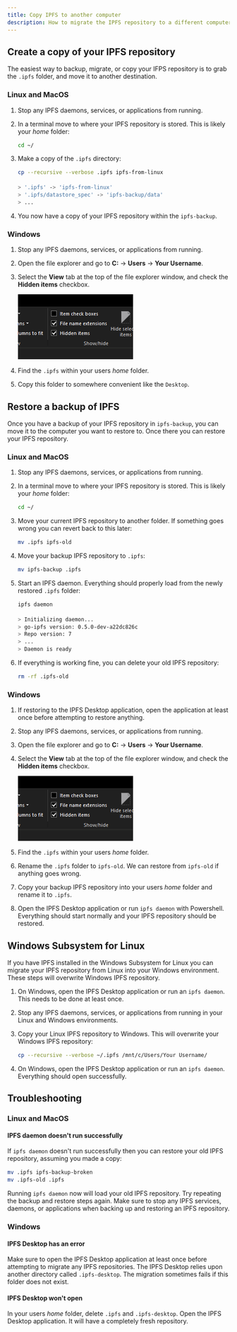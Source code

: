 ```yaml
---
title: Copy IPFS to another computer
description: How to migrate the IPFS repository to a different computer. This process is cross-platform, meaning you can copy IPFS from Windows to Unix and back.
---
```


<!-- This page was created in response to an issue: https://github.com/ipfs/docs/issues/442 -->

## Create a copy of your IPFS repository

The easiest way to backup, migrate, or copy your IFPS repository is to grab the `.ipfs` folder, and move it to another destination.

### Linux and MacOS

1. Stop any IPFS daemons, services, or applications from running.
1. In a terminal move to where your IPFS repository is stored. This is likely your _home_ folder:

    ```bash
    cd ~/
    ```

1. Make a copy of the `.ipfs` directory:

    ```bash
    cp --recursive --verbose .ipfs ipfs-from-linux

    > '.ipfs' -> 'ipfs-from-linux'
    > '.ipfs/datastore_spec' -> 'ipfs-backup/data'
    > ...
    ```

1. You now have a copy of your IPFS repository within the `ipfs-backup`.

### Windows

1. Stop any IPFS daemons, services, or applications from running.
1. Open the file explorer and go to **C:** -> **Users** -> **Your Username**.
1. Select the **View** tab at the top of the file explorer window, and check the **Hidden items** checkbox.

    ![The Hidden Items option in Windows File Explorer checked.](images/hidden-items-checkbox.png)

1. Find the `.ipfs` within your users _home_ folder.
1. Copy this folder to somewhere convenient like the `Desktop`.

## Restore a backup of IPFS

Once you have a backup of your IPFS repository in `ipfs-backup`, you can move it to the computer you want to restore to. Once there you can restore your IPFS repository.

### Linux and MacOS

1. Stop any IPFS daemons, services, or applications from running.
1. In a terminal move to where your IPFS repository is stored. This is likely your _home_ folder:

    ```bash
    cd ~/
    ```

1. Move your current IPFS repository to another folder. If something goes wrong you can revert back to this later:

    ```bash
    mv .ipfs ipfs-old
    ```

1. Move your backup IPFS repository to `.ipfs`:

    ```bash
    mv ipfs-backup .ipfs
    ```

1. Start an IPFS daemon. Everything should properly load from the newly restored `.ipfs` folder:

    ```bash
    ipfs daemon

    > Initializing daemon...
    > go-ipfs version: 0.5.0-dev-a22dc826c
    > Repo version: 7
    > ...
    > Daemon is ready
    ```

1. If everything is working fine, you can delete your old IPFS repository:

    ```bash
    rm -rf .ipfs-old
    ```

### Windows

1. If restoring to the IPFS Desktop application, open the application at least once before attempting to restore anything.
1. Stop any IPFS daemons, services, or applications from running.
1. Open the file explorer and go to **C:** -> **Users** -> **Your Username**.
1. Select the **View** tab at the top of the file explorer window, and check the **Hidden items** checkbox.

    ![The Hidden Items option in Windows File Explorer checked.](images/hidden-items-checkbox.png)

1. Find the `.ipfs` within your users _home_ folder.
1. Rename the `.ipfs` folder to `ipfs-old`. We can restore from `ipfs-old` if anything goes wrong.
1. Copy your backup IPFS repository into your users _home_ folder and rename it to `.ipfs`.
1. Open the IPFS Desktop application or run `ipfs daemon` with Powershell. Everything should start normally and your IPFS repository should be restored.

## Windows Subsystem for Linux

If you have IPFS installed in the Windows Subsystem for Linux you can migrate your IPFS repository from Linux into your Windows environment. These steps will overwrite Windows IPFS repository.

1. On Windows, open the IPFS Desktop application or run an `ipfs daemon`. This needs to be done at least once.
1. Stop any IPFS daemons, services, or applications from running in your Linux and Windows environments.
1. Copy your Linux IPFS repository to Windows. This will overwrite your Windows IPFS repository:

    ```bash
    cp --recursive --verbose ~/.ipfs /mnt/c/Users/Your Username/
    ```

1. On Windows, open the IPFS Desktop application or run an `ipfs daemon`. Everything should open successfully.

## Troubleshooting

### Linux and MacOS

#### IPFS daemon doesn't run successfully

If `ipfs daemon` doesn't run successfully then you can restore your old IPFS repository, assuming you made a copy:

```bash
mv .ipfs ipfs-backup-broken
mv .ipfs-old .ipfs
```

Running `ipfs daemon` now will load your old IPFS repository. Try repeating the backup and restore steps again. Make sure to stop any IPFS services, daemons, or applications when backing up and restoring an IPFS repository.

### Windows

#### IPFS Desktop has an error

Make sure to open the IPFS Desktop application at least once before attempting to migrate any IPFS repositories. The IPFS Desktop relies upon another directory called `.ipfs-desktop`. The migration sometimes fails if this folder does not exist.

#### IPFS Desktop won't open

In your users _home_ folder, delete `.ipfs` and `.ipfs-desktop`. Open the IPFS Desktop application. It will have a completely fresh repository.
